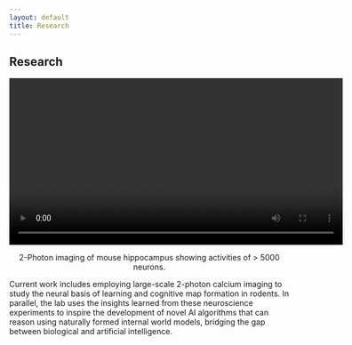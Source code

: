 ```yaml
---
layout: default
title: Research
---
```


## Research

<div style="text-align: center;">
    <video width="600" controls>
      <source src="/sunlab/mesoscope.mp4" type="video/mp4">
      Your browser does not support the video tag.
    </video>
    <p>2-Photon imaging of mouse hippocampus showing activities of > 5000 neurons.</p>
</div>

Current work includes employing large-scale 2-photon calcium imaging to study the neural basis of learning and cognitive map formation in rodents. In parallel, the lab uses the insights learned from these neuroscience experiments to inspire the development of novel AI algorithms that can reason using naturally formed internal world models, bridging the gap between biological and artificial intelligence.
